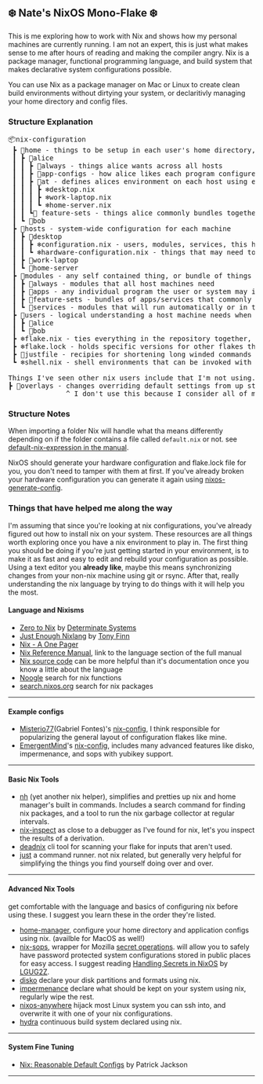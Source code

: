 ## ❄️ Nate's NixOS Mono-Flake ❄️

This is me exploring how to work with Nix and shows how my personal machines are currently running. I am not an expert, this is just what makes sense to me after hours of reading and making the compiler angry. Nix is a package manager, functional programming language, and build system that makes declarative system configurations possible.

You can use Nix as a package manager on Mac or Linux to create clean build environments without dirtying your system, or declaritivly managing your home directory and config files.

### Structure Explanation
<pre>
📦nix-configuration
 ┣ 📂home - things to be setup in each user's home directory, how they like their environment configured
 ┃ ┣ 📂alice
 ┃ ┃ ┣ 📂always - things alice wants across all hosts
 ┃ ┃ ┣ 📂app-configs - how alice likes each program configured
 ┃ ┃ ┣ 📂at - defines alices environment on each host using everything in her folder
 ┃ ┃ ┃ ┣ ❄️desktop.nix
 ┃ ┃ ┃ ┣ ❄️work-laptop.nix
 ┃ ┃ ┃ ┗ ❄️home-server.nix
 ┃ ┃ ┗📂 feature-sets - things alice commonly bundles together
 ┃ ┗ 📂bob
 ┣ 📂hosts - system-wide configuration for each machine
 ┃ ┣ 📂desktop
 ┃ ┃ ┣ ❄️configuration.nix - users, modules, services, this host should have
 ┃ ┃ ┗ ❄️hardware-configuration.nix - things that may need to change if the host is moved to a different physical device
 ┃ ┣ 📂work-laptop
 ┃ ┗ 📂home-server
 ┣ 📂modules - any self contained thing, or bundle of things we install on a system
 ┃ ┣ 📂always - modules that all host machines need
 ┃ ┣ 📂apps - any individual program the user or system may invoke
 ┃ ┣ 📂feature-sets - bundles of apps/services that commonly go together
 ┃ ┗ 📂services - modules that will run automatically or in the background
 ┣ 📂users - logical understanding a host machine needs when configuring a user, like their name and what groups they belong to.
 ┃ ┣ 📂alice
 ┃ ┗ 📂bob
 ┣ ❄️flake.nix - ties everything in the repository together, informs nix what to include for each host and user
 ┣ ❄️flake.lock - holds specific versions for other flakes this flake relies on
 ┣ 📜justfile - recipies for shortening long winded commands I've typed too many times
 ┗ ❄️shell.nix - shell environments that can be invoked with one command for various tasks 

Things I've seen other nix users include that I'm not using.
┣ 📂overlays - changes overriding default settings from up stream packages
              ^ I don't use this because I consider all of my modules to potentially be overlays
</pre>

### Structure Notes
When importing a folder Nix will handle what tha means differently depending on if the folder contains a file called `default.nix`  or not. see [default-nix-expression in the manual](https://nix.dev/manual/nix/2.24/command-ref/files/default-nix-expression.html).

NixOS should generate your hardware configuration and flake.lock file for you, you don't need to tamper with them at first. If you've already broken your hardware configuration you can generate it again using [nixos-generate-config](https://www.mankier.com/8/nixos-generate-config).

### Things that have helped me along the way
I'm assuming that since you're looking at nix configurations, you've already figured out how to install nix on your system. These resources are all things worth exploring once you have a nix environment to play in. The first thing you should be doing if you're just getting started in your environment, is to make it as fast and easy to edit and rebuild your configuration as possible. Using a text editor you **already like**, maybe this means synchronizing changes from your non-nix machine using git or rsync. After that, really understanding the nix language by trying to do things with it will help you the most.

#### Language and Nixisms
- [Zero to Nix](https://zero-to-nix.com/) by [Determinate Systems](https://determinate.systems/)
- [Just Enough Nixlang](https://tonyfinn.com/blog/nix-from-first-principles-flake-edition/nix-4-just-enough-nixlang/) by [Tony Finn](https://tonyfinn.com/)
- [Nix - A One Pager](https://github.com/tazjin/nix-1p)
- [Nix Reference Manual](https://nix.dev/manual/nix/2.24/language/index.html), link to the language section of the full manual
- [Nix source code](https://github.com/NixOS/nixpkgs) can be more helpful than it's documentation once you know a little about the language
- [Noogle](https://noogle.dev) search for nix functions
- [search.nixos.org](https://search.nixos.org/packages) search for nix packages
---

#### Example configs
- [Misterio77](https://github.com/Misterio77)(Gabriel Fontes)'s [nix-config](https://github.com/Misterio77/nix-config), I think responsible for popularizing the general layout of configuration flakes like mine.
- [EmergentMind](https://www.youtube.com/@Emergent_Mind)'s [nix-config](https://github.com/EmergentMind/nix-config), includes many advanced features like disko, impermenance, and sops with yubikey support.

---

#### Basic Nix Tools
 - [nh](https://github.com/viperML/nh) (yet another nix helper), simplifies and pretties up nix and home manager's built in commands. Includes a search command for finding nix packages, and a tool to run the nix garbage collector at regular intervals.
 - [nix-inspect](https://github.com/bluskript/nix-inspect) as close to a debugger as I've found for nix, let's you inspect the results of a derivation.
 - [deadnix](https://github.com/astro/deadnix) cli tool for scanning your flake for inputs that aren't used.
 - [just](https://github.com/casey/just) a command runner. not nix related, but generally very helpful for simplifying the things you find yourself doing over and over.
---

#### Advanced Nix Tools
get comfortable with the language and basics of configuring nix before using these. I suggest you learn these in the order they're listed.

- [home-manager](https://github.com/nix-community/home-manager), configure your home directory and application configs using nix. (availble for MacOS as well!)
- [nix-sops](https://github.com/Mic92/sops-nix), wrapper for Mozilla [secret operations](https://github.com/getsops/sops). will allow you to safely have password protected system configurations stored in public places for easy access. I suggest reading [Handling Secrets in NixOS](https://lgug2z.com/articles/handling-secrets-in-nixos-an-overview/) by [LGUG2Z](https://github.com/LGUG2Z).
- [disko](https://github.com/nix-community/disko) declare your disk partitions and formats using nix.
- [impermenance](https://github.com/nix-community/impermanence) declare what should be kept on your system using nix, regularly wipe the rest.
- [nixos-anywhere](https://github.com/nix-community/nixos-anywhere) hijack most Linux system you can ssh into, and overwrite it with one of your nix configurations.
- [hydra](https://github.com/NixOS/hydra) continuous build system declared using nix.
---

#### System Fine Tuning
- [Nix: Reasonable Default Configs](https://jackson.dev/post/nix-reasonable-defaults/) by Patrick Jackson
---

